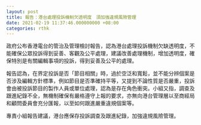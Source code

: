 ```yaml
---
layout: post
title: 報告：港台處理投訴機制欠透明度　須加強違規風險管理
date: 2021-02-19 11:37:46.000000000 +08:00
categories: rthk
---
```


政府公布香港電台的管治及管理檢討報告，認為港台處理投訴機制欠缺透明度，不能確保公眾投訴得到妥善、客觀及公平處理，建議改善處理機制，增加透明度，確保特別是有關編輯事項的投訴，得到妥善及公平的處理。

報告認為，在界定投訴是否「節目相關」時，過於空泛和寬鬆，並不能分辨個案是否涉及編輯方針標準，例如節目是否準確持平等，又提到不論性質是否嚴重，投訴會由被投訴節目的製作人員或單位處理，認為是存在角色衝突。小組又指，調查及跟進紀錄不全，無機制確保有嚴格遵守上報的要求，亦無向港台管理層以至商經局和顧問委員會充分匯報，以至如何跟進嚴重違規個案等。

專責小組報告建議，港台應保存投訴調查及跟進紀錄，加強違規風險管理。
